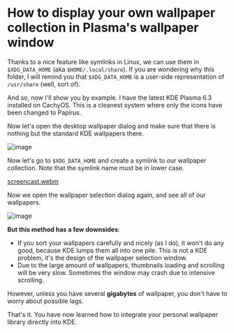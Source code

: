 # How to display your own wallpaper collection in Plasma's wallpaper window

Thanks to a nice feature like symlinks in Linux, we can use them in `$XDG_DATA_HOME` (aka `$HOME/.local/share`). If you are wondering why this folder, I will remind you that `$XDG_DATA_HOME` is a user-side representation of `/usr/share` (well, sort of).

And so, now I'll show you by example. I have the latest KDE Plasma 6.3 installed on CachyOS. This is a cleanest system where only the icons have been changed to Papirus. 

Now let's open the desktop wallpaper dialog and make sure that there is nothing but the standard KDE wallpapers there.

![image](https://github.com/user-attachments/assets/9307465f-c7c5-4497-b1eb-87e222b82eec)

Now let's go to `$XDG_DATA_HOME` and create a symlink to our wallpaper collection.
Note that the symlink name must be in lower case.

[screencast.webm](https://github.com/user-attachments/assets/b4b036d5-e2ab-45fe-954f-6fd5dc09e98c)

Now we open the wallpaper selection dialog again, and see all of our wallpapers.

![image](https://github.com/user-attachments/assets/ff7f7ddd-ad2e-41ff-8999-cfb54e418596)

**But this method has a few downsides**:

- If you sort your wallpapers carefully and nicely (as I do), it won't do any good, because KDE lumps them all into one pile. This is not a KDE problem, it's the design of the wallpaper selection window.
- Due to the large amount of wallpapers, thumbnails loading and scrolling will be very slow. Sometimes the window may crash due to intensive scrolling.

However, unless you have several **gigabytes** of wallpaper, you don't have to worry about possible lags. 

That's it. You have now learned how to integrate your personal wallpaper library directly into KDE.

